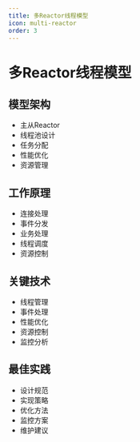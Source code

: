 ```yaml
---
title: 多Reactor线程模型
icon: multi-reactor
order: 3
---
```


# 多Reactor线程模型

## 模型架构
- 主从Reactor
- 线程池设计
- 任务分配
- 性能优化
- 资源管理

## 工作原理
- 连接处理
- 事件分发
- 业务处理
- 线程调度
- 资源控制

## 关键技术
- 线程管理
- 事件处理
- 性能优化
- 资源控制
- 监控分析

## 最佳实践
- 设计规范
- 实现策略
- 优化方法
- 监控方案
- 维护建议
